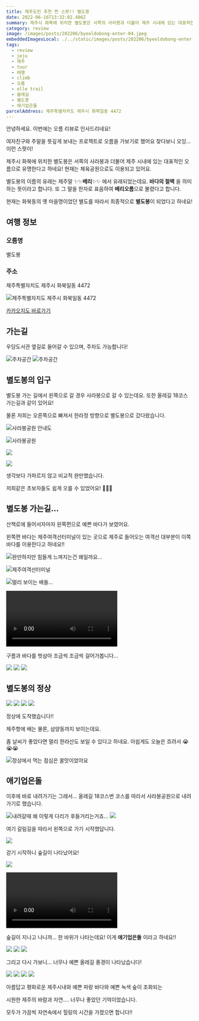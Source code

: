 ```yaml
---
title: 제주도민 추천 찐 스팟!! 별도봉
date: 2022-06-16T13:32:02.406Z
summary: 제주시 화북에 위치한 별도봉은 서쪽의 사라봉과 더불어 제주 시내에 있는 대표적인 오름으로 유명한다고 하네요!
category: review
image: /images/posts/202206/byeoldobong-enter-04.jpeg
embeddedImagesLocal: ./../static/images/posts/202206/byeoldobong-enter-04.jpeg
tags:
  - review
  - jeju
  - 제주
  - tour
  - 여행
  - climb
  - 오름
  - olle trail
  - 올레길
  - 별도봉
  - 애기업은돌
parcelAddress: 제주특별자치도 제주시 화북일동 4472
---
```


안녕하세요. 이번에는 오름 리뷰로 인사드리네요!

여자친구와 주말을 뜻깊게 보내는 프로젝트로 오름을 가보기로 했어요 찾다보니 오잉... 이런 스팟이!

제주시 화북에 위치한 별도봉은 서쪽의 사라봉과 더불어 제주 시내에 있는 대표적인 오름으로 유명한다고 하네요!
현재는 체육공원으로도 이용되고 있어요.

별도봉의 이름의 유래는 제주말 ✨✨**베리**✨✨ 에서 유래되었는데요. **바다의 절벽** 을 의미하는 뜻이라고 합니다. 
또 그 말을 한자로 표음하여 **베리오름**으로 불렸다고 합니다.

현재는 화북동의 옛 마을명이었던 별도를 따라서 최종적으로 **별도봉**이 되었다고 하네요!

## 여행 정보

### 오름명
별도봉

### 주소
제주특별자치도 제주시 화북일동 4472

![제주특별자치도 제주시 화북일동 4472](http://t1.daumcdn.net/roughmap/imgmap/5d0d0005e030649de9c08ce5b2009fdf362c6cfbb4ee7543083f96de181592a6)

[카카오지도 바로가기](http://kko.to/3eQXSreXF)

## 가는길
우당도서관 옆길로 들어갈 수 있으며, 주차도 가능합니다!

![주차공간](./../static/images/posts/202206/byeoldobong-parking-00.jpeg)
![주차공간](./../static/images/posts/202206/byeoldobong-parking-01.jpeg)

## 별도봉의 입구
별도봉 가는 길에서 왼쪽으로 갈 경우 사라봉으로 갈 수 있는데요.
또한 올레길 18코스 가는길과 같이 있어요!

물론 저희는 오른쪽으로 빠져서 한라정 방향으로 별도봉으로 갔다왔습니다.

![사라봉공원 안내도](./../static/images/posts/202206/byeoldobong-enter-02.jpeg)

![사라봉공원](./../static/images/posts/202206/byeoldobong-enter-01.jpeg)

![](./../static/images/posts/202206/byeoldobong-enter-03.jpeg)

![](./../static/images/posts/202206/byeoldobong-enter-04.jpeg)

생각보다 가파르지 않고 비교적 완만했습니다.

저희같은 초보자들도 쉽게 오를 수 있었어요! 🥰🥰🥰

## 별도봉 가는길...

산책로에 들어서자마자 왼쪽편으로 예쁜 바다가 보였어요.

왼쪽편 바다는 제주여객선터미널이 있는 곳으로 제주로 들어오는 여객선 대부분이 이쪽 바다를 이용한다고 하네요!!

![완만하지만 힘들게 느껴지는건 왜일까요...](./../static/images/posts/202206/byeoldobong-going-01.jpeg)

![제주여객선터미널](./../static/images/posts/202206/byeoldobong-going-02.jpeg)

![멀리 보이는 배들...](./../static/images/posts/202206/byeoldobong-going-03.jpeg)

![배가 움직입니다...](./../static/images/posts/202206/byeoldobong-boat.mp4)

구름과 바다를 벗삼아 조금씩 조금씩 걸어가봅니다...

![](./../static/images/posts/202206/byeoldobong-going-04.jpeg)
![](./../static/images/posts/202206/byeoldobong-going-05.jpeg)
![](./../static/images/posts/202206/byeoldobong-going-06.jpeg)

## 별도봉의 정상

![](./../static/images/posts/202206/byeoldobong-point-01.jpeg)
![](./../static/images/posts/202206/byeoldobong-point-02.jpeg)
![](./../static/images/posts/202206/byeoldobong-point-03.jpeg)
![](./../static/images/posts/202206/byeoldobong-point-04.jpeg)

정상에 도착했습니다!!

제주항에 배는 물론, 삼양동까지 보이는데요.

좀 날씨가 좋았다면 멀리 한라산도 보일 수 있다고 하네요. 아쉽게도 오늘은 흐려서 😭😭😭

![정상에서 먹는 점심은 꿀맛이었어요](./../static/images/posts/202206/byeoldobong-lunch.jpeg)

## 애기업은돌

이후에 바로 내려가기는 그래서... 올레길 18코스번 코스를 따라서 사라봉공원으로 내려가기로 했습니다.

![내려갈때 왜 이렇게 다리가 후들거리는거죠...](./../static/images/posts/202206/byeoldobong-leave-01.jpeg)
![](./../static/images/posts/202206/byeoldobong-leave-02.jpeg)

여기 갈림길을 따라서 왼쪽으로 가기 시작했답니다.

![](./../static/images/posts/202206/byeoldobong-leave-03.jpeg)

걷기 시작하니 숲길이 나타났어요!

![](./../static/images/posts/202206/olregil-18-01.jpeg)

![자연이 숨쉬는, 새소리 들어보세요!](./../static/images/posts/202206/olregil-18-bird.mp4)

숲길이 지나고 나니까... 한 바위가 나타는데요! 이게 **애기업은돌** 이라고 하네요!!

![](./../static/images/posts/202206/olregil-18-02.jpeg)
![](./../static/images/posts/202206/olregil-18-03.jpeg)
![](./../static/images/posts/202206/olregil-18-04.jpeg)

그리고 다시 가보니... 너무나 예쁜 올레길 풍경이 나타났습니다!

![](./../static/images/posts/202206/olregil-18-05.jpeg)
![](./../static/images/posts/202206/olregil-18-06.jpeg)
![](./../static/images/posts/202206/olregil-18-07.jpeg)
![](./../static/images/posts/202206/olregil-18-08.jpeg)

아름답고 평화로운 제주시내와 예쁜 파랑 바다와 예쁜 녹색 숲이 조화되는

시원한 제주의 바람과 자연.... 너무나 좋았던 기억이었습니다.

모두가 가끔씩 자연속에서 힐링의 시간을 가졌으면 합니다!!